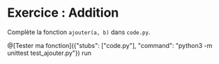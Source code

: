# Exercice : Addition

Complète la fonction `ajouter(a, b)` dans `code.py`.

@[Tester ma fonction]({"stubs": ["code.py"], "command": "python3 -m unittest test_ajouter.py"}) run
